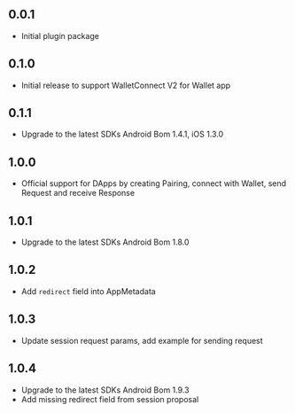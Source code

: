## 0.0.1

* Initial plugin package

## 0.1.0

* Initial release to support WalletConnect V2 for Wallet app

## 0.1.1

* Upgrade to the latest SDKs Android Bom 1.4.1, iOS 1.3.0

## 1.0.0

* Official support for DApps by creating Pairing, connect with Wallet, send Request and receive Response

## 1.0.1

* Upgrade to the latest SDKs Android Bom 1.8.0

## 1.0.2

* Add `redirect` field into AppMetadata

## 1.0.3

* Update session request params, add example for sending request

## 1.0.4

* Upgrade to the latest SDKs Android Bom 1.9.3
* Add missing redirect field from session proposal
